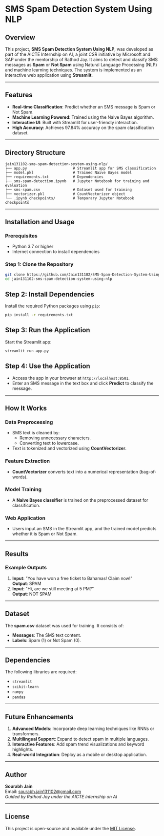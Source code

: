 # SMS Spam Detection System Using NLP

## Overview
This project, **SMS Spam Detection System Using NLP**, was developed as part of the AICTE Internship on AI, a joint CSR initiative by Microsoft and SAP under the mentorship of Rathod Jay. It aims to detect and classify SMS messages as **Spam** or **Not Spam** using Natural Language Processing (NLP) and machine learning techniques. The system is implemented as an interactive web application using **Streamlit**.

---

## Features
- **Real-time Classification**: Predict whether an SMS message is Spam or Not Spam.
- **Machine Learning Powered**: Trained using the Naive Bayes algorithm.
- **Interactive UI**: Built with Streamlit for user-friendly interaction.
- **High Accuracy**: Achieves 97.84% accuracy on the spam classification dataset.

---

## Directory Structure

```plaintext
jain131102-sms-spam-detection-system-using-nlp/
├── app.py                     # Streamlit app for SMS classification
├── model.pkl                  # Trained Naive Bayes model
├── requirements.txt           # Dependencies
├── sms-spam-detection.ipynb   # Jupyter Notebook for training and evaluation
├── sms-spam.csv               # Dataset used for training
├── vectorizer.pkl             # CountVectorizer object
└── .ipynb_checkpoints/        # Temporary Jupyter Notebook checkpoints
```
---

## Installation and Usage

### Prerequisites
- Python 3.7 or higher
- Internet connection to install dependencies

### Step 1: Clone the Repository
```bash
git clone https://github.com/Jain131102/SMS-Spam-Detection-System-Using-NLP.git
cd jain131102-sms-spam-detection-system-using-nlp
```

## Step 2: Install Dependencies
Install the required Python packages using `pip`:
```bash
pip install -r requirements.txt
```

## Step 3: Run the Application
Start the Streamlit app:
```bash
streamlit run app.py
```

## Step 4: Use the Application
- Access the app in your browser at `http://localhost:8501`.
- Enter an SMS message in the text box and click **Predict** to classify the message.

---

## How It Works

### Data Preprocessing
- SMS text is cleaned by:
  - Removing unnecessary characters.
  - Converting text to lowercase.
- Text is tokenized and vectorized using **CountVectorizer**.

### Feature Extraction
- **CountVectorizer** converts text into a numerical representation (bag-of-words).

### Model Training
- A **Naive Bayes classifier** is trained on the preprocessed dataset for classification.

### Web Application
- Users input an SMS in the Streamlit app, and the trained model predicts whether it is Spam or Not Spam.

---

## Results

### Example Outputs
1. **Input**: "You have won a free ticket to Bahamas! Claim now!"  
   **Output**: SPAM  
2. **Input**: "Hi, are we still meeting at 5 PM?"  
   **Output**: NOT SPAM  

---

## Dataset
The **spam.csv** dataset was used for training. It consists of:
- **Messages**: The SMS text content.
- **Labels**: Spam (1) or Not Spam (0).

---

## Dependencies
The following libraries are required:
- `streamlit`
- `scikit-learn`
- `numpy`
- `pandas`

---

## Future Enhancements
1. **Advanced Models**: Incorporate deep learning techniques like RNNs or transformers.
2. **Multilingual Support**: Expand to detect spam in multiple languages.
3. **Interactive Features**: Add spam trend visualizations and keyword highlights.
4. **Real-world Integration**: Deploy as a mobile or desktop application.

---

## Author
**Sourabh Jain**  
Email: [sourabh.jain131102@gmail.com](mailto:sourabh.jain131102@gmail.com)  
*Guided by Rathod Jay under the AICTE Internship on AI*

---

## License
This project is open-source and available under the [MIT License](https://opensource.org/licenses/MIT).
